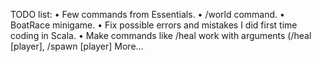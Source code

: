 TODO list:
• Few commands from Essentials.
• /world command.
• BoatRace minigame.
• Fix possible errors and mistakes I did first time coding in Scala.
• Make commands like /heal work with arguments (/heal [player], /spawn [player]
More...
